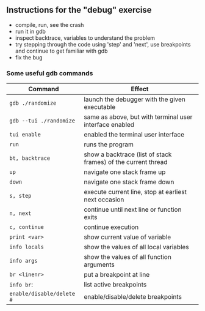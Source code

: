 ## Instructions for the "debug" exercise

* compile, run, see the crash
* run it in gdb
* inspect backtrace, variables to understand the problem
* try stepping through the code using 'step' and 'next', use breakpoints and continue to get familiar with gdb
* fix the bug

### Some useful gdb commands

| Command                   | Effect                                                        |
|---------------------------|---------------------------------------------------------------|
| `gdb ./randomize`         | launch the debugger with the given executable                 |
| `gdb --tui ./randomize`   | same as above, but with terminal user interface enabled       |
| `tui enable`              | enabled the terminal user interface                           |
| `run`                     | runs the program                                              |
| `bt, backtrace`           | show a backtrace (list of stack frames) of the current thread |
| `up`                      | navigate one stack frame up                                   |
| `down`                    | navigate one stack frame down                                 |
| `s, step`                 | execute current line, stop at earliest next occasion          |
| `n, next`                 | continue until next line or function exits                    |
| `c, continue`             | continue execution                                            |
| `print <var>`             | show current value of variable <var>                          |
| `info locals`             | show the values of all local variables                        |
| `info args`               | show the values of all function arguments                     |
| `br <linenr>`             | put a breakpoint at line <linenr>                             |
| `info br`:                | list active breakpoints                                       |
| `enable/disable/delete #` | enable/disable/delete breakpoints                             |
